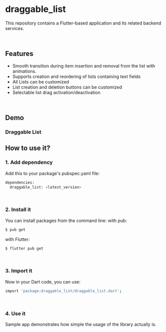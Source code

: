 # **draggable_list**

This repository contains a Flutter-based application and its related backend services.

&nbsp;

## **Features**
- Smooth transition during item insertion and removal from the list with animations.
- Supports creation and reordering of lists containing text fields
- All Lists can be customized
- List creation and deletion buttons can be customized
- Selectable list drag activation/deactivation

&nbsp;

## **Demo**

### **Draggable List**




## **How to use it?**

### **1. Add dependency**
Add this to your package's pubspec.yaml file:
```bash
dependencies:
  draggable_list: <latest_version>
```

&nbsp;

### **2. Install it**
You can install packages from the command line:
with pub:
```bash
$ pub get
```
with Flutter:
```bash
$ flutter pub get
```

&nbsp;


### **3. Import it**
Now in your Dart code, you can use:
```bash
import 'package:draggable_list/draggable_list.dart';
```

&nbsp;

### **4. Use it**

Sample app demonstrates how simple the usage of the library actually is.



